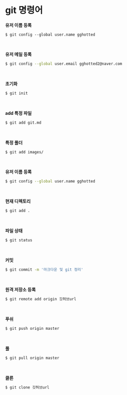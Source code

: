 #  git 명령어

**유저 이름 등록**

```console
$ git config --global user.name gghotted
```
<br/>

**유저 메일 등록**

```bash
$ git config --global user.email gghotted2@naver.com
```
<br/>

**초기화**

```bash
$ git init
```
<br/>

**add 특정 파일**

```bash
$ git add git.md
```
<br/>

**특정 폴더**

```bash
$ git add images/
```
<br/>

**유저 이름 등록**

```bash
$ git config --global user.name gghotted
```
<br/>

**현재 디렉토리**

```bash
$ git add .
```
<br/>

**파일 상태**

```bash
$ git status
```
<br/>

**커밋**

```bash
$ git commit -m '마크다운 및 git 정리'
```
<br/>

**원격 저장소 등록**

```bash
$ git remote add origin 깃허브url
```
<br/>

**푸쉬**

```bash
$ git push origin master
```
<br/>

**풀**

```bash
$ git pull origin master
```
<br/>

**클론**

```bash
$ git clone 깃허브url
```
<br/>


